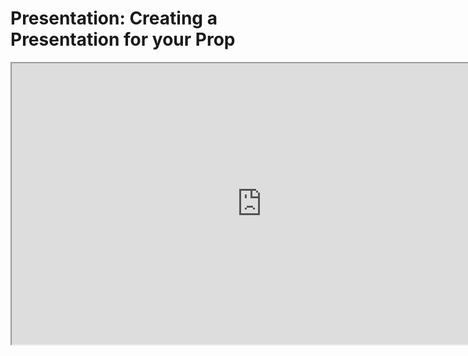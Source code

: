 # Presentation: Creating a Presentation for your Prop

<p><iframe src="https://www.youtube.com/embed/3CX15eV7ajg?rel=0" width="800" height="450" allowfullscreen="allowfullscreen" allow="accelerometer; autoplay; clipboard-write; encrypted-media; gyroscope; picture-in-picture"></iframe></p>